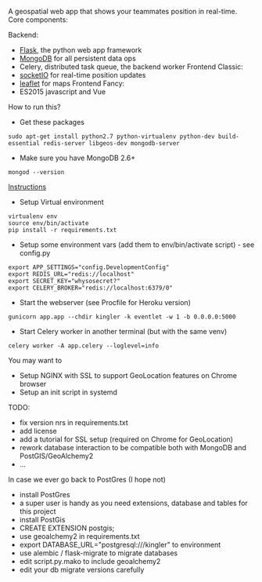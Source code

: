 A geospatial web app that shows your teammates position in real-time.
Core components:

Backend:
 - [Flask](http://flask.pocoo.org/), the python web app framework
 - [MongoDB](https://www.mongodb.com/) for all persistent data ops
 - Celery, distributed task queue, the backend worker
Frontend Classic:
 - [socketIO](https://flask-socketio.readthedocs.io/en/latest/) for real-time position updates
 - [leaflet](http://leafletjs.com/) for maps
Frontend Fancy:
 - ES2015 javascript and Vue


How to run this?

- Get these packages
```
sudo apt-get install python2.7 python-virtualenv python-dev build-essential redis-server libgeos-dev mongodb-server
```

- Make sure you have MongoDB 2.6+
```
mongod --version
```
  [Instructions](https://www.digitalocean.com/community/tutorials/how-to-install-mongodb-on-ubuntu-16-04)

- Setup Virtual environment
```
virtualenv env
source env/bin/activate
pip install -r requirements.txt
```

- Setup some environment vars (add them to env/bin/activate script) - see config.py
```
export APP_SETTINGS="config.DevelopmentConfig"
export REDIS_URL="redis://localhost"
export SECRET_KEY="whysosecret?"
export CELERY_BROKER="redis://localhost:6379/0"
```

- Start the webserver (see Procfile for Heroku version)
```
gunicorn app.app --chdir kingler -k eventlet -w 1 -b 0.0.0.0:5000
```

- Start Celery worker in another terminal (but with the same venv)
```
celery worker -A app.celery --loglevel=info
```

You may want to

- Setup NGINX with SSL to support GeoLocation features on Chrome browser
- Setup an init script in systemd

TODO:

- fix version nrs in requirements.txt
- add license
- add a tutorial for SSL setup (required on Chrome for GeoLocation)
- rework database interaction to be compatible both with MongoDB and PostGIS/GeoAlchemy2
- ...



In case we ever go back to PostGres (I hope not)

- install PostGres
 - a super user is handy as you need extensions, database and tables for this project
- install PostGis
 - CREATE EXTENSION postgis;
- use geoalchemy2 in requirements.txt
 - export DATABASE_URL="postgresql:///kingler" to environment
- use alembic / flask-migrate to migrate databases
 - edit script.py.mako to include geoalchemy2
 - edit your db migrate versions carefully
